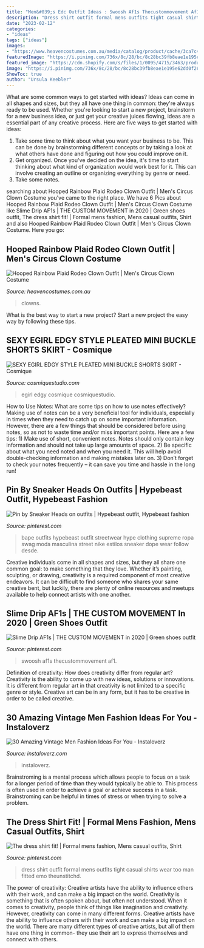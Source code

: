 ```yaml
---
title: "Men&#039;s Edc Outfit Ideas : Swoosh Af1s Thecustommovement Af1"
description: "Dress shirt outfit formal mens outfits tight casual shirts wear too man fitted emo theunstitchd"
date: "2023-02-12"
categories:
- "ideas"
tags: ["ideas"]
images:
- "https://www.heavencostumes.com.au/media/catalog/product/cache/3ca7c4de79fd9294a778cbfdebc9dde4/f/n/fn-66160-rodeo-clown-costume-fancy-dress-costume-close-up-1200_1.jpg"
featuredImage: "https://i.pinimg.com/736x/8c/28/bc/8c28bc39fb8eae1e195e62dd0f26255e.jpg"
featured_image: "https://cdn.shopify.com/s/files/1/0095/4715/3463/products/sexy-egirl-edgy-style-pleated-mini-buckle-shorts-skirt-cosmique-studio_1200x1200.jpg?v=1592583428"
image: "https://i.pinimg.com/736x/8c/28/bc/8c28bc39fb8eae1e195e62dd0f26255e.jpg"
ShowToc: true
author: "Ursula Keebler"
---
```



What are some common ways to get started with ideas?
Ideas can come in all shapes and sizes, but they all have one thing in common: they're always ready to be used. Whether you're looking to start a new project, brainstorm for a new business idea, or just get your creative juices flowing, ideas are a essential part of any creative process. Here are five ways to get started with ideas: 
1. Take some time to think about what you want your business to be. This can be done by brainstorming different concepts or by taking a look at what others have done and figuring out how you could improve on it. 
2. Get organized. Once you've decided on the idea, it's time to start thinking about what kind of organization would work best for it. This can involve creating an outline or organizing everything by genre or need. 
3. Take some notes.

	

		
searching about Hooped Rainbow Plaid Rodeo Clown Outfit | Men&#039;s Circus Clown Costume you've came to the right place. We have 6 Pics about Hooped Rainbow Plaid Rodeo Clown Outfit | Men&#039;s Circus Clown Costume like Slime Drip AF1s | THE CUSTOM MOVEMENT in 2020 | Green shoes outfit, The dress shirt fit! | Formal mens fashion, Mens casual outfits, Shirt and also Hooped Rainbow Plaid Rodeo Clown Outfit | Men&#039;s Circus Clown Costume. Here you go:
		
    
## Hooped Rainbow Plaid Rodeo Clown Outfit | Men&#039;s Circus Clown Costume

<img loading=lazy src="https://www.heavencostumes.com.au/media/catalog/product/cache/3ca7c4de79fd9294a778cbfdebc9dde4/f/n/fn-66160-rodeo-clown-costume-fancy-dress-costume-close-up-1200_1.jpg" onerror="this.onerror=null;this.src='https://tse4.mm.bing.net/th?id=OIP.FcrgjN6g9ygwCco3ClXGQwHaKA&amp;pid=15.1';" alt="Hooped Rainbow Plaid Rodeo Clown Outfit | Men&#039;s Circus Clown Costume">

_Source: heavencostumes.com.au_

>clowns. 

	

What is the best way to start a new project?
Start a new project the easy way by following these tips.

    
## SEXY EGIRL EDGY STYLE PLEATED MINI BUCKLE SHORTS SKIRT - Cosmique

<img loading=lazy src="https://cdn.shopify.com/s/files/1/0095/4715/3463/products/sexy-egirl-edgy-style-pleated-mini-buckle-shorts-skirt-cosmique-studio_1200x1200.jpg?v=1592583428" onerror="this.onerror=null;this.src='https://tse3.mm.bing.net/th?id=OIP.G7sKowiS9KA96qjpL8rmzgHaHa&amp;pid=15.1';" alt="SEXY EGIRL EDGY STYLE PLEATED MINI BUCKLE SHORTS SKIRT - Cosmique">

_Source: cosmiquestudio.com_

>egirl edgy cosmique cosmiquestudio. 

	

How to Use Notes: What are some tips on how to use notes effectively?
Making use of notes can be a very beneficial tool for individuals, especially in times when they need to catch up on some important information. However, there are a few things that should be considered before using notes, so as not to waste time and/or miss important points. Here are a few tips: 1) Make use of short, convenient notes. Notes should only contain key information and should not take up large amounts of space. 2) Be specific about what you need noted and when you need it. This will help avoid double-checking information and making mistakes later on. 3) Don’t forget to check your notes frequently – it can save you time and hassle in the long run!

    
## Pin By Sneaker Heads On Outfits | Hypebeast Outfit, Hypebeast Fashion

<img loading=lazy src="https://i.pinimg.com/736x/ab/5b/42/ab5b42190ed4c9ff843ffb41f5282c28.jpg" onerror="this.onerror=null;this.src='https://tse1.mm.bing.net/th?id=OIP.adFBkpyWArQR07SH38nABQHaJ4&amp;pid=15.1';" alt="Pin by Sneaker Heads on outfits | Hypebeast outfit, Hypebeast fashion">

_Source: pinterest.com_

>bape outfits hypebeast outfit streetwear hype clothing supreme ropa swag moda masculina street nike estilos sneaker dope wear follow desde. 

	

Creative individuals come in all shapes and sizes, but they all share one common goal: to make something that they love. Whether it’s painting, sculpting, or drawing, creativity is a required component of most creative endeavors. It can be difficult to find someone who shares your same creative bent, but luckily, there are plenty of online resources and meetups available to help connect artists with one another.

    
## Slime Drip AF1s | THE CUSTOM MOVEMENT In 2020 | Green Shoes Outfit

<img loading=lazy src="https://i.pinimg.com/736x/8c/28/bc/8c28bc39fb8eae1e195e62dd0f26255e.jpg" onerror="this.onerror=null;this.src='https://tse2.mm.bing.net/th?id=OIP.nWhnwjb-F42GvEiVGt8X4AHaJ3&amp;pid=15.1';" alt="Slime Drip AF1s | THE CUSTOM MOVEMENT in 2020 | Green shoes outfit">

_Source: pinterest.com_

>swoosh af1s thecustommovement af1. 

	

Definition of creativity: How does creativity differ from regular art?
Creativity is the ability to come up with new ideas, solutions or innovations. It is different from regular art in that creativity is not limited to a specific genre or style. Creative art can be in any form, but it has to be creative in order to be called creative.

    
## 30 Amazing Vintage Men Fashion Ideas For You - Instaloverz

<img loading=lazy src="https://instaloverz.com/wp-content/uploads/2017/04/20.-Vintage-Men-Outfit-Ideas.jpg" onerror="this.onerror=null;this.src='https://tse1.mm.bing.net/th?id=OIP.mbm8lWiiHsFy37YqswQXLgHaLG&amp;pid=15.1';" alt="30 Amazing Vintage Men Fashion Ideas For You - Instaloverz">

_Source: instaloverz.com_

>instaloverz. 

	

Brainstroming is a mental process which allows people to focus on a task for a longer period of time than they would typically be able to. This process is often used in order to achieve a goal or achieve success in a task. Brainstroming can be helpful in times of stress or when trying to solve a problem.

    
## The Dress Shirt Fit! | Formal Mens Fashion, Mens Casual Outfits, Shirt

<img loading=lazy src="https://i.pinimg.com/736x/0d/c7/93/0dc7930a433d117bd8a5ab4eb5958819.jpg" onerror="this.onerror=null;this.src='https://tse4.mm.bing.net/th?id=OIP.jYdVy4c3srgKr3p3bbsldQHaRB&amp;pid=15.1';" alt="The dress shirt fit! | Formal mens fashion, Mens casual outfits, Shirt">

_Source: pinterest.com_

>dress shirt outfit formal mens outfits tight casual shirts wear too man fitted emo theunstitchd. 

	

The power of creativity: Creative artists have the ability to influence others with their work, and can make a big impact on the world.
Creativity is something that is often spoken about, but often not understood. When it comes to creativity, people think of things like imagination and creativity. However, creativity can come in many different forms. Creative artists have the ability to influence others with their work and can make a big impact on the world. There are many different types of creative artists, but all of them have one thing in common- they use their art to express themselves and connect with others.

